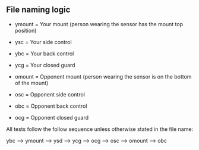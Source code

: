 ## File naming logic

- ymount = Your mount (person wearing the sensor has the mount top position)

- ysc = Your side control

- ybc = Your back control

- ycg = Your closed guard

- omount = Opponent mount (person wearing the sensor is on the bottom of the mount)

- osc = Opponent side control

- obc = Opponent back control

- ocg = Opponent closed guard

All tests follow the follow sequence unless otherwise stated in the file name:

ybc --> ymount --> ysd --> ycg --> ocg --> osc --> omount --> obc